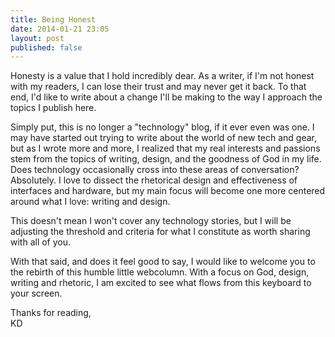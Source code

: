 ```yaml
---
title: Being Honest
date: 2014-01-21 23:05
layout: post
published: false
---
```

Honesty is a value that I hold incredibly dear. As a writer, if I'm not honest with my readers, I can lose their trust and may never get it back. To that end, I'd like to write about a change I'll be making to the way I approach the topics I publish here. 

Simply put, this is no longer a "technology" blog, if it ever even was one. I may have started out trying to write about the world of new tech and gear, but as I wrote more and more, I realized that my real interests and passions stem from the topics of writing, design, and the goodness of God in my life. Does technology occasionally cross into these areas of conversation? Absolutely. I love to dissect the rhetorical design and effectiveness of interfaces and hardware, but my main focus will become one more centered around what I love: writing and design. 

<aside>This doesn't mean I won't cover any technology stories, but I will be adjusting the threshold and criteria for what I constitute as worth sharing with all of you.</aside>

With that said, and does it feel good to say, I would like to welcome you to the rebirth of this humble little webcolumn. With a focus on God, design, writing and rhetoric, I am excited to see what flows from this keyboard to your screen.

Thanks for reading,<br>
KD
